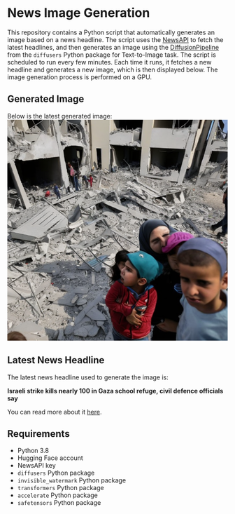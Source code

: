 # News Image Generation
This repository contains a Python script that automatically generates an image based on a news headline. The script uses the [NewsAPI](https://newsapi.org/) to fetch the latest headlines, and then generates an image using the [DiffusionPipeline](https://github.com/huggingface/diffusers) from the `diffusers` Python package for Text-to-Image task.
The script is scheduled to run every few minutes. Each time it runs, it fetches a new headline and generates a new image, which is then displayed below. The image generation process is performed on a GPU.

## Generated Image
Below is the latest generated image:
![Generated Image](image.png)

## Latest News Headline
The latest news headline used to generate the image is:

**Israeli strike kills nearly 100 in Gaza school refuge, civil defence officials say**

You can read more about it [here](https://news.google.com/rss/articles/CBMiwAFBVV95cUxQLXZxNXlPSWZfaEI5MFZZSVYyOTd5bmpVY3F5Zk9OWG9DSVJIZVE4OVdMWC1vdzFUUDJrbmRHWnp1SlNsZEVlX0ZBbm9vSG5WQ3BFamh1dWlaSnpLdXBRTG16clAxdzZtaEdSU2xtUFdkeWptNUdlUUE0cmdrMEk0UTcyOGhfaHg0cXJfZXdnWWtsalU1TFRsZzZ5YUQ1TTVkZjE3dkxMaTFJeEEwV0FJWUU2YUFIZUQ0eGxiTENRUDU?oc=5).

## Requirements
- Python 3.8
- Hugging Face account
- NewsAPI key
- `diffusers` Python package
- `invisible_watermark` Python package
- `transformers` Python package
- `accelerate` Python package
- `safetensors` Python package
